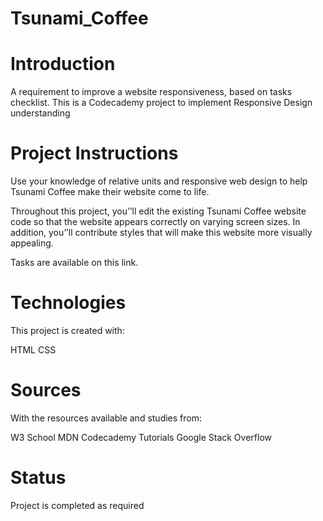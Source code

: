 # Tsunami_Coffee

# Introduction
A requirement to improve a website responsiveness, based on tasks checklist. This is a Codecademy project to implement Responsive Design understanding

# Project Instructions
Use your knowledge of relative units and responsive web design to help Tsunami Coffee make their website come to life.

Throughout this project, you’’ll edit the existing Tsunami Coffee website code so that the website appears correctly on varying screen sizes. In addition, you’’ll contribute styles that will make this website more visually appealing.

Tasks are available on this link.

# Technologies
This project is created with:

HTML
CSS
# Sources
With the resources available and studies from:

W3 School
MDN
Codecademy Tutorials
Google
Stack Overflow
# Status
Project is completed as required
